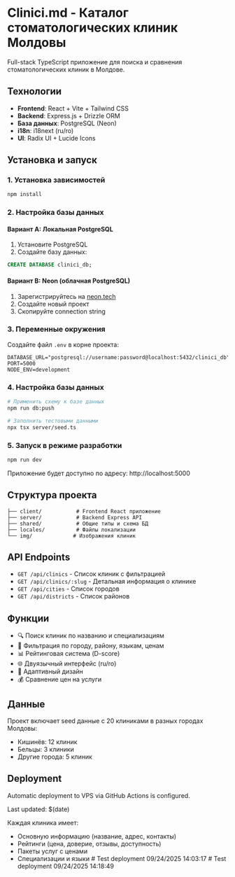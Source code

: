 # Clinici.md - Каталог стоматологических клиник Молдовы

Full-stack TypeScript приложение для поиска и сравнения стоматологических клиник в Молдове.

## Технологии

- **Frontend**: React + Vite + Tailwind CSS
- **Backend**: Express.js + Drizzle ORM
- **База данных**: PostgreSQL (Neon)
- **i18n**: i18next (ru/ro)
- **UI**: Radix UI + Lucide Icons

## Установка и запуск

### 1. Установка зависимостей
```bash
npm install
```

### 2. Настройка базы данных

#### Вариант A: Локальная PostgreSQL
1. Установите PostgreSQL
2. Создайте базу данных:
```sql
CREATE DATABASE clinici_db;
```

#### Вариант B: Neon (облачная PostgreSQL)
1. Зарегистрируйтесь на [neon.tech](https://neon.tech)
2. Создайте новый проект
3. Скопируйте connection string

### 3. Переменные окружения
Создайте файл `.env` в корне проекта:
```env
DATABASE_URL="postgresql://username:password@localhost:5432/clinici_db"
PORT=5000
NODE_ENV=development
```

### 4. Настройка базы данных
```bash
# Применить схему к базе данных
npm run db:push

# Заполнить тестовыми данными
npx tsx server/seed.ts
```

### 5. Запуск в режиме разработки
```bash
npm run dev
```

Приложение будет доступно по адресу: http://localhost:5000

## Структура проекта

```
├── client/           # Frontend React приложение
├── server/           # Backend Express API
├── shared/           # Общие типы и схема БД
├── locales/          # Файлы локализации
└── img/             # Изображения клиник
```

## API Endpoints

- `GET /api/clinics` - Список клиник с фильтрацией
- `GET /api/clinics/:slug` - Детальная информация о клинике
- `GET /api/cities` - Список городов
- `GET /api/districts` - Список районов

## Функции

- 🔍 Поиск клиник по названию и специализациям
- 🏥 Фильтрация по городу, району, языкам, ценам
- 📊 Рейтинговая система (D-score)
- 🌐 Двуязычный интерфейс (ru/ro)
- 📱 Адаптивный дизайн
- 💰 Сравнение цен на услуги

## Данные

Проект включает seed данные с 20 клиниками в разных городах Молдовы:
- Кишинёв: 12 клиник
- Бельцы: 3 клиники  
- Другие города: 5 клиник

## Deployment

Automatic deployment to VPS via GitHub Actions is configured.

Last updated: $(date)

Каждая клиника имеет:
- Основную информацию (название, адрес, контакты)
- Рейтинги (цена, доверие, отзывы, доступность)
- Пакеты услуг с ценами
- Специализации и языки
#   T e s t   d e p l o y m e n t   0 9 / 2 4 / 2 0 2 5   1 4 : 0 3 : 1 7  
 #   T e s t   d e p l o y m e n t   0 9 / 2 4 / 2 0 2 5   1 4 : 1 8 : 4 9  
 